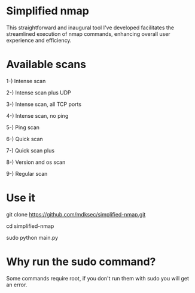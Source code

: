 # Simplified nmap

This straightforward and inaugural tool I've developed facilitates the streamlined execution of nmap commands, enhancing overall user experience and efficiency.

# Available scans

1-) Intense scan
    
2-) Intense scan plus UDP
    
3-) Intense scan, all TCP ports
    
4-) Intense scan, no ping

5-) Ping scan

6-) Quick scan

7-) Quick scan plus

8-) Version and os scan

9-) Regular scan

# Use it

git clone https://github.com/mdksec/simplified-nmap.git
    
cd simplified-nmap

sudo python main.py

# Why run the sudo command?

Some commands require root, if you don't run them with sudo you will get an error.
